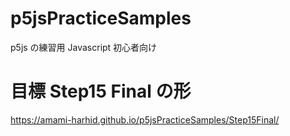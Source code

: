 # p5jsPracticeSamples
p5js の練習用 Javascript 初心者向け

# 目標 Step15 Final の形

https://amami-harhid.github.io/p5jsPracticeSamples/Step15Final/


